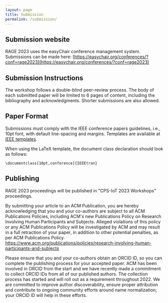 ```yaml
---
layout: page
title: Submission
permalink: /submission/
---
```

## Submission website

RAGE 2023 uses the easyChair conference management system. Submissions can be made here: [https://easychair.org/conferences/?conf=rage2023](https://easychair.org/conferences/?conf=rage2023)
## Submission Instructions

The workshop follows a double-blind peer-review process. The body of each submitted paper will be limited to 6 pages of content, including the bibliography and acknowledgments. Shorter submissions are also allowed. 

## Paper Format

Submissions must comply with the IEEE conference papers guidelines, i.e., 10pt font, with default line-spacing and margins. Templates are available at [IEEE templates](https://www.ieee.org/conferences/publishing/templates.html). 

When using the LaTeX template, the document class declaration should look as follows:

```\documentclass[10pt,conference]{IEEEtran}```

## Publishing

RAGE 2023 proceedings will be published in "CPS-IoT 2023 Workshops" proceedings.

By submitting your article to an ACM Publication, you are hereby acknowledging that you and your co-authors are subject to all ACM Publications Policies, including ACM's new Publications Policy on Research Involving Human Participants and Subjects. Alleged violations of this policy or any ACM Publications Policy will be investigated by ACM and may result in a full retraction of your paper, in addition to other potential penalties, as per ACM Publications Policy. https://www.acm.org/publications/policies/research-involving-human-participants-and-subjects

Please ensure that you and your co-authors obtain an ORCID ID, so you can complete the publishing process for your accepted paper. ACM has been involved in ORCID from the start and we have recently made a commitment to collect ORCID IDs from all of our published authors. The collection process has started and will roll out as a requirement throughout 2022. We are committed to improve author discoverability, ensure proper attribution and contribute to ongoing community efforts around name normalization; your ORCID ID will help in these efforts.